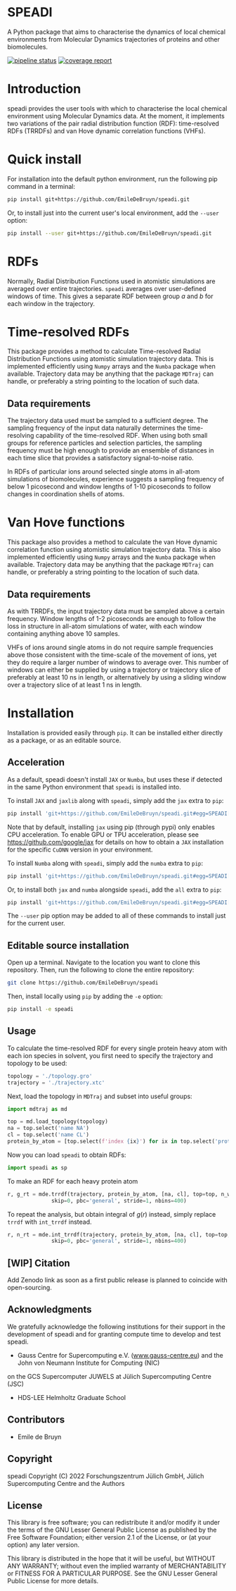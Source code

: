 <h1 class="title"> SPEADI <br /> </h1>

A Python package that aims to characterise the dynamics of local chemical environments from Molecular Dynamics trajectories of proteins and other biomolecules.

<a href="https://gitlab.jsc.fz-juelich.de/debruyn1/speadi/-/commits/master"><img alt="pipeline status" src="https://gitlab.jsc.fz-juelich.de/debruyn1/speadi/badges/master/pipeline.svg" /></a>  <a href="https://gitlab.jsc.fz-juelich.de/debruyn1/speadi/-/commits/master"><img alt="coverage report" src="https://gitlab.jsc.fz-juelich.de/debruyn1/speadi/badges/master/coverage.svg" /></a>

# Introduction

speadi provides the user tools with which to characterise the local chemical environment using Molecular Dynamics data. At the moment, it implements two variations of the pair radial distribution function (RDF): time-resolved RDFs (TRRDFs) and van Hove dynamic correlation functions (VHFs).

# Quick install

For installation into the default python environment, run the following pip command in a terminal:

```bash
pip install git+https://github.com/EmileDeBruyn/speadi.git
```

Or, to install just into the current user's local environment, add the `--user` option:

```bash
pip install --user git+https://github.com/EmileDeBruyn/speadi.git
```

# RDFs

Normally, Radial Distribution Functions used in atomistic simulations are averaged over entire trajectories. `speadi` averages over user-defined windows of time. This gives a separate RDF between group *a* and *b* for each window in the trajectory.

# Time-resolved RDFs

This package provides a method to calculate Time-resolved Radial Distribution Functions using atomistic simulation trajectory data. This is implemented efficiently using `Numpy` arrays and the `Numba` package when available. Trajectory data may be anything that the package `MDTraj` can handle, or preferably a string pointing to the location of such data.

## Data requirements

The trajectory data used must be sampled to a sufficient degree. The sampling frequency of the input data naturally determines the time-resolving capability of the time-resolved RDF. When using both small groups for reference particles and selection particles, the sampling frequency must be high enough to provide an ensemble of distances in each time slice that provides a satisfactory signal-to-noise ratio.

In RDFs of particular ions around selected single atoms in all-atom simulations of biomolecules, experience suggests a sampling frequency of below 1 picosecond and window lengths of 1-10 picoseconds to follow changes in coordination shells of atoms.

# Van Hove functions

This package also provides a method to calculate the van Hove dynamic correlation function using atomistic simulation trajectory data. This is also implemented efficiently using `Numpy` arrays and the `Numba` package when available. Trajectory data may be anything that the package `MDTraj` can handle, or preferably a string pointing to the location of such data.

## Data requirements

As with TRRDFs, the input trajectory data must be sampled above a certain frequency. Window lengths of 1-2 picoseconds are enough to follow the loss in structure in all-atom simulations of water, with each window containing anything above 10 samples.

VHFs of ions around single atoms in do not require sample frequencies above those consistent with the time-scale of the movement of ions, yet they do require a larger number of windows to average over. This number of windows can either be supplied by using a trajectory or trajectory slice of preferably at least 10 ns in length, or alternatively by using a sliding window over a trajectory slice of at least 1 ns in length.

# Installation

Installation is provided easily through `pip`. It can be installed either directly as a package, or as an editable source.

## Acceleration

As a default, speadi doesn't install `JAX` or `Numba`, but uses these if detected in the same Python environment that `speadi` is installed into.

To install `JAX` and `jaxlib` along with `speadi`, simply add the `jax` extra to `pip`:

```bash
pip install 'git+https://github.com/EmileDeBruyn/speadi.git#egg=SPEADI[jax]'
```

Note that by default, installing `jax` using pip (through pypi) only enables CPU acceleration. To enable GPU or TPU acceleration, please see <https://github.com/google/jax> for details on how to obtain a `JAX` installation for the specific `CuDNN` version in your environment.

To install `Numba` along with `speadi`, simply add the `numba` extra to `pip`:

```bash
pip install 'git+https://github.com/EmileDeBruyn/speadi.git#egg=SPEADI[numba]'
```

Or, to install both `jax` and `numba` alongside `speadi`, add the `all` extra to `pip`:

```bash
pip install 'git+https://github.com/EmileDeBruyn/speadi.git#egg=SPEADI[all]'
```

The `--user` pip option may be added to all of these commands to install just for the current user.

## Editable source installation

Open up a terminal. Navigate to the location you want to clone this repository. Then, run the following to clone the entire repository:

```bash
git clone https://github.com/EmileDeBruyn/speadi
```

Then, install locally using `pip` by adding the `-e` option:

```bash
pip install -e speadi
```

## Usage

To calculate the time-resolved RDF for every single protein heavy atom with each ion species in solvent, you first need to specify the trajectory and topology to be used:

```python
topology = './topology.gro'
trajectory = './trajectory.xtc'
```

Next, load the topology in `MDTraj` and subset into useful groups:

```python
import mdtraj as md

top = md.load_topology(topology)
na = top.select('name NA')
cl = top.select('name CL')
protein_by_atom = [top.select(f'index {ix}') for ix in top.select('protein and not type H')]
```

Now you can load `speadi` to obtain RDFs:

```python
import speadi as sp
```

To make an RDF for each heavy protein atom

```python
r, g_rt = mde.trrdf(trajectory, protein_by_atom, [na, cl], top=top, n_windows=1000, window_size=500,\
              skip=0, pbc='general', stride=1, nbins=400)
```

To repeat the analysis, but obtain integral of $g(r)$ instead, simply replace `trrdf` with `int_trrdf` instead.

```python
r, n_rt = mde.int_trrdf(trajectory, protein_by_atom, [na, cl], top=top, n_windows=1000, window_size=500,\
              skip=0, pbc='general', stride=1, nbins=400)
```

## [WIP] Citation

Add Zenodo link as soon as a first public release is planned to coincide with open-sourcing.

## Acknowledgments

We gratefully acknowledge the following institutions for their support in the development of speadi and for granting compute time to develop and test speadi.

-   Gauss Centre for Supercomputing e.V. (www.gauss-centre.eu) and the John von Neumann Institute for Computing (NIC)

on the GCS Supercomputer JUWELS at Jülich Supercomputing Centre (JSC)

-   HDS-LEE Helmholtz Graduate School

## Contributors

-   Emile de Bruyn

## Copyright

speadi Copyright (C) 2022 Forschungszentrum Jülich GmbH, Jülich Supercomputing Centre and the Authors

## License

This library is free software; you can redistribute it and/or modify it under the terms of the GNU Lesser General Public License as published by the Free Software Foundation; either version 2.1 of the License, or (at your option) any later version.

This library is distributed in the hope that it will be useful, but WITHOUT ANY WARRANTY; without even the implied warranty of MERCHANTABILITY or FITNESS FOR A PARTICULAR PURPOSE. See the GNU Lesser General Public License for more details.
